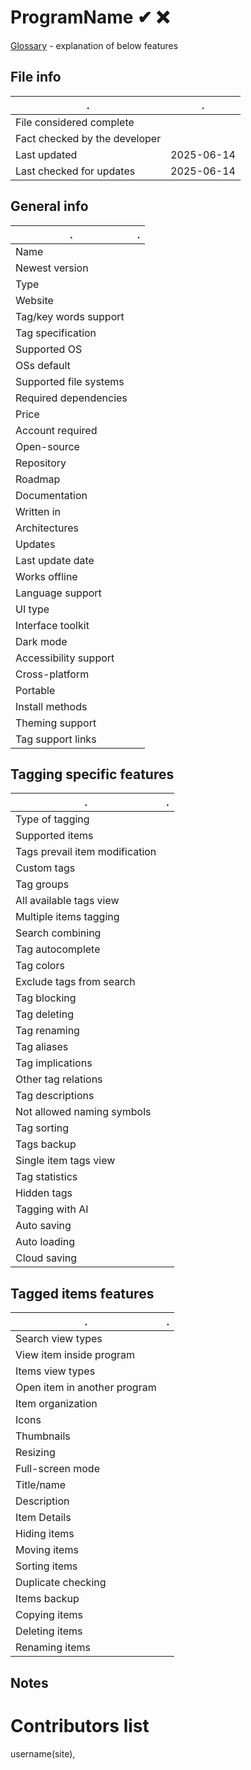 # ProgramName ✔ ❌
[Glossary](glossary.md) - explanation of below features

## File info
. | . |
---|---
File considered complete | 
Fact checked by the developer | 
Last updated | 2025-06-14
Last checked for updates | 2025-06-14

## General info
. | . |
---|---
Name | 
Newest version | 
Type | 
Website | 
Tag/key words support | 
Tag specification | 
Supported OS | 
OSs default | 
Supported file systems | 
Required dependencies | 
Price | 
Account required | 
Open-source | 
Repository | 
Roadmap | 
Documentation | 
Written in | 
Architectures | 
Updates | 
Last update date | 
Works offline | 
Language support | 
UI type | 
Interface toolkit | 
Dark mode | 
Accessibility support | 
Cross-platform | 
Portable | 
Install methods | 
Theming support | 
Tag support links | 

## Tagging specific features
. | . |
---|---
Type of tagging | 
Supported items | 
Tags prevail item modification | 
Custom tags | 
Tag groups | 
All available tags view | 
Multiple items tagging | 
Search combining | 
Tag autocomplete | 
Tag colors | 
Exclude tags from search | 
Tag blocking | 
Tag deleting | 
Tag renaming | 
Tag aliases | 
Tag implications | 
Other tag relations | 
Tag descriptions | 
Not allowed naming symbols | 
Tag sorting | 
Tags backup | 
Single item tags view | 
Tag statistics | 
Hidden tags | 
Tagging with AI | 
Auto saving | 
Auto loading | 
Cloud saving | 

## Tagged items features
. | . |
---|---
Search view types | 
View item inside program | 
Items view types | 
Open item in another program | 
Item organization | 
Icons | 
Thumbnails | 
Resizing | 
Full-screen mode | 
Title/name | 
Description | 
Item Details | 
Hiding items | 
Moving items | 
Sorting items | 
Duplicate checking | 
Items backup | 
Copying items | 
Deleting items | 
Renaming items | 

## Notes


# Contributors list
username(site), 
